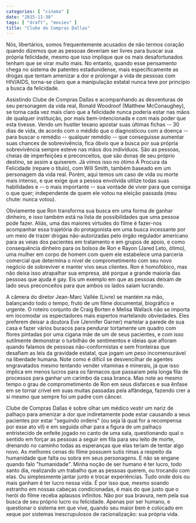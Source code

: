 ```yaml
---
categories: [ "cinema" ]
date: "2015-11-30"
tags: [ "draft", "movies" ]
title: "Clube de Compras Dallas"
---
```

Nós, libertários, somos frequentemente acusados de não termos coração
quando dizemos que as pessoas deveriam ser livres para buscar sua
própria felicidade, mesmo que isso implique que os mais desafortunados
tenham que se virar muito mais. No entanto, quando esse pensamento chega
no sistema de patentes estadunidense, mais especificamente as drogas
que tentam amenizar a dor e prolongar a vida de pessoas com HIV/AIDS,
torna-se claro que a manipulação estatal nunca teve por princípio a
busca da felicidade.

Assistindo Clube de Compras Dallas e acompanhando as desventuras de seu
personagem da vida real, Ronald Woodroof (Matthew McConaughey), se torna
cada vez mais claro que a felicidade nunca poderia estar nas mãos de
qualquer instituição, por mais bem-intencionada e com mais poder que
esta tivesse. Vendo um hustler texano apostar suas últimas fichas -- 30
dias de vida, de acordo com o médido que o diagnosticou com a doença --
para buscar o remédio -- qualquer remédio -- que conseguisse aumentar
suas chances de sobrevivência, fica óbvio que a busca por sua própria
sobrevivência sempre esteve nas mãos dos indivíduos. São as pessoas,
cheias de imperfeições e preconceitos, que são donas de seu próprio
destino, se assim a quiserem. Já vimos isso no ótimo À Procura da
Felicidade (repare o título), com Will Smith, também baseado em um
personagem da vida real. Porém, aqui temos um caso de vida ou morte
mais intenso, e que exige que a pessoa envolvida utilize todas suas
habilidades e -- o mais importante -- sua vontade de viver para que
consiga o que quer; independente de quem ele votou na eleição passada
(meu chute: nunca votou).

Obviamente que Ron transforma sua busca em uma forma de ganhar dinheiro,
e isso também está na lista de possibilidades que uma pessoa pode
fazer. Aliás, uma das maiores virtudes do filme é fazer-nos acompanhar
essa trajetória do protagonista em uma busca incessante por um meio
de trazer drogas não-autorizadas pelo órgão regulador americano
para as veias dos pacientes em tratamento e em grupos de apoio,
e como consequência dinheiro para os bolsos de Ron e Rayon (Jared
Leto, ótimo), uma mulher em corpo de homem com quem ele estabelece uma
parceria comercial que determina o nível de comprometimento com seu novo
negócio de sobreviver e manter vivo seus clientes. Ron é homofóbico,
mas não deixa isso atrapalhar sua empresa, até porque a grande maioria
das pessoas que ajuda é gay. Eis um exemplo em que as pessoas deixam
de lado seus preconceitos para que ambos os lados saiam lucrando.

A câmera do diretor Jean-Marc Vallée (Livre) se mantém na mão,
balançando todo o tempo, fruto de um filme documental, biográfico
e urgente. O roteiro conjunto de Craig Borten e Melisa Wallack não
se importa em incomodar os espectadores mais espertos martelando
obviedades. Eles preferem deixar a doutora Eve (Jennifer Garner) martelar
a parede de sua casa e fazer vários buracos para pendurar tortamente um
quadro com flores pintadas por uma cigana mãe de um de seus pacientes,
e com isso sutilmente demonstrar o turbilhão de sentimentos e ideias que
afloram quando falamos de pessoas não-conformistas e sem fronteiras que
desafiam as leis da gravidade estatal, que jogam um peso incomensurável
na liberdade humana. Note como é difícil se desvencilhar de agentes
engravatados mesmo tentando vender vitaminas e minerais, já que isso
implica em menos lucros para os fármacos que passaram pela longa fila
de processos para ganhar um carimbo da casa branca. Mas note ao mesmo
tempo o grau de comprometimento de Ron em seus disfarces e sua ênfase
em se tornar crível em suas muitas passadas pela alfândega, fazendo
crer a si mesmo que sempre foi um padre com câncer.

Clube de Compras Dallas é sobre olhar um médico vestir um nariz de
palhaço para amenizar a dor que indiretamente pode estar causando
a seus pacientes por estar "seguindo ordens" (ou seja lá qual for
a recompensa por esse ato vil) e em seguida olhar para a figura de um
palhaço entristecido de enfeite jogado no canto de uma sala, questionando
qual o sentido em forçar as pessoas a seguir em fila para seu leito de
morte, drenando no caminho todas as esperanças que elas teriam de tentar
algo novo. As melhores cenas do filme possuem sutis rimas a respeito
da humanidade que falta ou sobra em seus personagens. E não se engane
quando falo "humanidade". Minha noção de ser humano é ter lucro, todo
santo dia, realizando um trabalho que as pessoas querem, ou trocando com
elas. Ou simplesmente jantar junto e trocar experiências. Tudo onde dois
ou mais ganham é ter lucro nessa vida. É por isso que, mesmo soando
estranho em nossas cabeças condicionadas, é mais do que justo que o
herói do filme receba aplausos infinitos. Não por sua bravura, nem pela
sua busca de seu próprio lucro ou felicidade. Apenas por ser humano,
e questionar o sistema em que vive, quando seu maior bem é colocado em
xeque por sistemas inescrupulosos de racionalização: sua própria vida.
